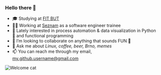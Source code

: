 ### Hello there 👋
- 🎓 Studying at [FIT BUT](https://www.fit.vut.cz/.en)
- 👨‍💻 Working at [Seznam](https://o.seznam.cz/en/) as a software engineer trainee
- 🌱 Lately interested in process automation & data visualization in Python 🐍 and functional programming
- 👯 I’m looking to collaborate on anything that sounds FUN 🕺
- 💬 Ask me about *Linux, coffee, beer, Brno, memes*
- 📫 You can reach me through my email, my.github.username@gmail.com

![Welcome cat](https://media.giphy.com/media/vFKqnCdLPNOKc/giphy.gif)
